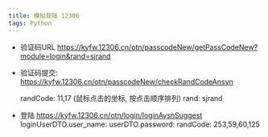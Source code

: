 ```yaml
---
title: 模拟登陆 12306
tags: Python
---
```


- 验证码URL
  https://kyfw.12306.cn/otn/passcodeNew/getPassCodeNew?module=login&rand=sjrand

- 验证码提交: https://kyfw.12306.cn/otn/passcodeNew/checkRandCodeAnsyn

  randCode: 11,17 (鼠标点击的坐标, 按点击顺序排列)
  rand: sjrand

- 登陆 https://kyfw.12306.cn/otn/login/loginAysnSuggest
	loginUserDTO.user_name: 
	userDTO.password: 
	randCode: 253,59,60,125